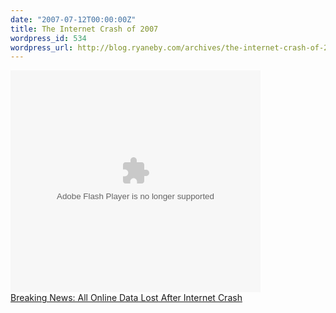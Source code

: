 ```yaml
---
date: "2007-07-12T00:00:00Z"
title: The Internet Crash of 2007
wordpress_id: 534
wordpress_url: http://blog.ryaneby.com/archives/the-internet-crash-of-2007/
---
```

<embed src="http://www.theonion.com/content/themes/common/assets/videoplayer/flvplayer.swf" type="application/x-shockwave-flash" allowScriptAccess="always" wmode="transparent" width="400" height="355" flashvars="file=http://www.theonion.com/content/xml/63609/video&autostart=false&image=http://www.theonion.com/content/files/images/INTERNET_CRASH.jpg&bufferlength=3&embedded=true&title=Breaking%20News%3A%20All%20Online%20Data%20Lost%20After%20Internet%20Crash"></embed><br/><a href="http://www.theonion.com/content/video/breaking_news_all_online_data?utm_source=embedded_video">Breaking News: All Online Data Lost After Internet Crash</a>
